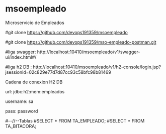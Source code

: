 # msoempleado
Microservicio de Empleados


#git clone https://github.com/devops191359/msoempleado


#git clone https://github.com/devops191359/mso-empleado-postman.git


#liga swagger: http://localhost:10410/msoempleado/v1/swagger-ui/index.html#/


#liga h2 DB : http://localhost:10410/msoempleado/v1/h2-console/login.jsp?jsessionid=02c829e77d7d87cc93c58bfc98b81469


Cadena de conexion H2 DB 

url: jdbc:h2:mem:empleados

username: sa

pass: password


#--//--Tablas
#SELECT * FROM TA_EMPLEADO;
#SELECT * FROM TA_BITACORA;
